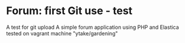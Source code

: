 Forum: first Git use - test
==================================
A test for git upload
A simple forum application
using PHP and Elastica
tested on vagrant machine "ytake/gardening"
